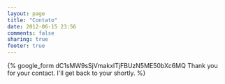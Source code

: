 ```yaml
---
layout: page
title: "Contato"
date: 2012-06-15 23:56
comments: false 
sharing: true
footer: true
---
```


{% google_form dC1sMW9sSjVmakxITjFBUzN5ME50bXc6MQ Thank you for your contact. I'll get back to your shortly. %}
